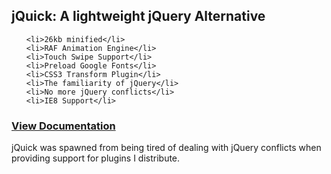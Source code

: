 <h2>jQuick: A lightweight jQuery Alternative</h2>

<ul>
                    
    <li>26kb minified</li>
    <li>RAF Animation Engine</li>
    <li>Touch Swipe Support</li>
    <li>Preload Google Fonts</li>
    <li>CSS3 Transform Plugin</li>
    <li>The familiarity of jQuery</li>
    <li>No more jQuery conflicts</li>
    <li>IE8 Support</li>
    
</ul>

<h3><a href="http://www.codingjack.com/playground/jquick/">View Documentation</a></h3>

<p>jQuick was spawned from being tired of dealing with jQuery conflicts when providing support for plugins I distribute.</p>
